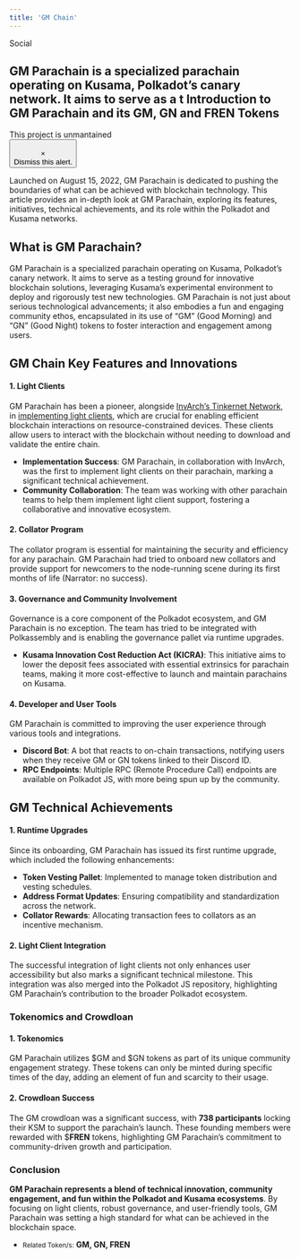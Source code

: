 ```yaml
---
title: 'GM Chain'
---
```

Social  

GM Parachain is a specialized parachain operating on Kusama, Polkadot’s canary network. It aims to serve as a t
Introduction to GM Parachain and its GM, GN and FREN Tokens
-----------------------------------------------------------

 This project is unmantained  
 <button type="button">  
 ×  
 Dismiss this alert.  
 </button>

Launched on August 15, 2022, GM Parachain is dedicated to pushing the boundaries of what can be achieved with blockchain technology. This article provides an in-depth look at GM Parachain, exploring its features, initiatives, technical achievements, and its role within the Polkadot and Kusama networks.

What is GM Parachain?
---------------------

GM Parachain is a specialized parachain operating on Kusama, Polkadot’s canary network. It aims to serve as a testing ground for innovative blockchain solutions, leveraging Kusama’s experimental environment to deploy and rigorously test new technologies. GM Parachain is not just about serious technological advancements; it also embodies a fun and engaging community ethos, encapsulated in its use of “GM” (Good Morning) and “GN” (Good Night) tokens to foster interaction and engagement among users.

GM Chain Key Features and Innovations
-------------------------------------

#### 1. Light Clients

GM Parachain has been a pioneer, alongside [InvArch’s Tinkernet Network](https://dablock.com/dapps/invarch-network/), in [implementing light clients](https://wiki.polkadot.network/docs/build-light-clients), which are crucial for enabling efficient blockchain interactions on resource-constrained devices. These clients allow users to interact with the blockchain without needing to download and validate the entire chain.

- **Implementation Success**: GM Parachain, in collaboration with InvArch, was the first to implement light clients on their parachain, marking a significant technical achievement.
- **Community Collaboration**: The team was working with other parachain teams to help them implement light client support, fostering a collaborative and innovative ecosystem.

#### 2. Collator Program

The collator program is essential for maintaining the security and efficiency for any parachain. GM Parachain had tried to onboard new collators and provide support for newcomers to the node-running scene during its first months of life (Narrator: no success).

#### 3. Governance and Community Involvement

Governance is a core component of the Polkadot ecosystem, and GM Parachain is no exception. The team has tried to be integrated with Polkassembly and is enabling the governance pallet via runtime upgrades.

- **Kusama Innovation Cost Reduction Act (KICRA)**: This initiative aims to lower the deposit fees associated with essential extrinsics for parachain teams, making it more cost-effective to launch and maintain parachains on Kusama.

#### 4. Developer and User Tools

GM Parachain is committed to improving the user experience through various tools and integrations.

- **Discord Bot**: A bot that reacts to on-chain transactions, notifying users when they receive GM or GN tokens linked to their Discord ID.
- **RPC Endpoints**: Multiple RPC (Remote Procedure Call) endpoints are available on Polkadot JS, with more being spun up by the community.

GM Technical Achievements
-------------------------

#### 1. Runtime Upgrades

Since its onboarding, GM Parachain has issued its first runtime upgrade, which included the following enhancements:

- **Token Vesting Pallet**: Implemented to manage token distribution and vesting schedules.
- **Address Format Updates**: Ensuring compatibility and standardization across the network.
- **Collator Rewards**: Allocating transaction fees to collators as an incentive mechanism.

#### 2. Light Client Integration

The successful integration of light clients not only enhances user accessibility but also marks a significant technical milestone. This integration was also merged into the Polkadot JS repository, highlighting GM Parachain’s contribution to the broader Polkadot ecosystem.

### Tokenomics and Crowdloan

#### 1. Tokenomics

GM Parachain utilizes $GM and $GN tokens as part of its unique community engagement strategy. These tokens can only be minted during specific times of the day, adding an element of fun and scarcity to their usage.

#### 2. Crowdloan Success

The GM crowdloan was a significant success, with **738 participants** locking their KSM to support the parachain’s launch. These founding members were rewarded with $**FREN** tokens, highlighting GM Parachain’s commitment to community-driven growth and participation.

### Conclusion

**GM Parachain represents a blend of technical innovation, community engagement, and fun within the Polkadot and Kusama ecosystems**. By focusing on light clients, robust governance, and user-friendly tools, GM Parachain was setting a high standard for what can be achieved in the blockchain space.

- <small>Related Token/s:</small> **GM, GN, FREN**
